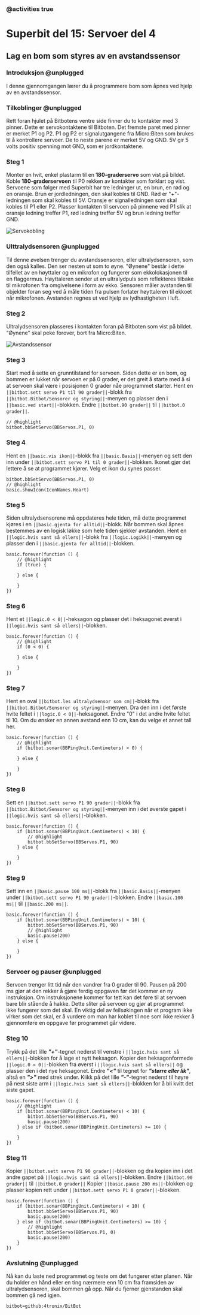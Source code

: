 ### @activities true

# Superbit del 15: Servoer del 4
## Lag en bom som styres av en avstandssensor
### Introduksjon @unplugged

I denne gjennomgangen lærer du å programmere bom som åpnes ved hjelp av en avstandssensor.

### Tilkoblinger @unplugged

Rett foran hjulet på Bitbotens ventre side finner du to kontakter med 3 pinner.
Dette er servokontaktene til Bitboten.
Det fremste paret med pinner er merket P1 og P2.
P1 og P2 er signalutgangene fra Micro:Biten som brukes til å kontrollere servoer.
De to neste parene er merket 5V og GND.
5V gir 5 volts positiv spenning mot GND, som er jordkontaktene.

### Steg 1

Monter en hvit, enkel plastarm til en **180-graderservo** som vist på bildet.
Koble **180-graderservoen** til P0 rekken av kontakter som forklart og vist.
Servoene som følger med Superbit har tre ledninger ut, en brun, en rød og en oransje.
Brun er jordledningen, den skal kobles til GND.
Rød er "+"-ledningen som skal kobles til 5V.
Oransje er signalledningen som skal kobles til P1 eller P2.
Plasser kontakten til servoen på pinnene ved P1 slik at oransje ledning treffer P1, rød ledning treffer 5V og brun ledning treffer GND.

![Servokobling](https://raw.githubusercontent.com/Yngel72/Superbit/master/static/Servokobling.jpg)

### Ulttralydsensoren @unplugged

Til denne øvelsen trenger du avstandssensoren, eller ultralydsensoren, som den også kalles.
Den ser nesten ut som to øyne.
"Øynene" består i dette tilfellet av en høyttaler og en mikrofon og fungerer som ekkolokasjonen til en flaggermus.
Høyttaleren sender ut en ultralydpuls som reflekteres tilbake til mikrofonen fra omgivelsene i form av ekko.
Sensoren måler avstanden til objekter foran seg ved å måle tiden fra pulsen forlater høyttaleren til ekkoet når mikrofonen.
Avstanden regnes ut ved hjelp av lydhastigheten i luft.

### Steg 2
Ultralydsensoren plasseres i kontakten foran på Bitboten som vist på bildet.
"Øynene" skal peke forover, bort fra Micro:Biten.

![Avstandssensor](https://raw.githubusercontent.com/Yngel72/Superbit/master/static/Avstandssensor.jpg)

### Steg 3

Start med å sette en grunntilstand for servoen.
Siden dette er en bom, og bommen er lukket når servoen er på 0 grader, er det greit å starte med å si at servoen skal være i posisjonen 0 grader nåe programmet starter.
Hent en ``||bitbot.sett servo P1 til 90 grader||``-blokk fra ``||bitbot.Bitbot/Sensorer og styring||``-menyen og plasser den i ``||basic.ved start||``-blokken.
Endre ``||bitbot.90 grader||`` til ``||bitbot.0 grader||``.

```blocks
// @highlight
bitbot.bbSetServo(BBServos.P1, 0)
```

### Steg 4

Hent en ``||basic.vis ikon||``-blokk fra ``||basic.Basis||``-menyen og sett den inn under ``||bitbot.sett servo P1 til 0 grader||``-blokken.
Ikonet gjør det lettere å se at programmet kjører.
Velg et ikon du synes passer.

```blocks
bitbot.bbSetServo(BBServos.P1, 0)
// @highlight
basic.showIcon(IconNames.Heart)
```

### Steg 5

Siden ultralydsensorene må oppdateres hele tiden, må dette programmet kjøres i en ``||basic.gjenta for alltid||``-blokk.
Når bommen skal åpnes bestemmes av en logisk løkke som hele tiden sjekker avstanden.
Hent en ``||logic.hvis sant så ellers||``-blokk fra ``||logic.Logikk||``-menyen og plasser den i ``||basic.gjenta for alltid||``-blokken.

```blocks
basic.forever(function () {
    // @highlight
    if (true) {
    	
    } else {
    	
    }
})
```

### Steg 6

Hent et ``||logic.0 < 0||``-heksagon og plasser det i heksagonet øverst i ``||logic.hvis sant så ellers||``-blokken.

```blocks
basic.forever(function () {
    // @highlight
    if (0 < 0) {
    	
    } else {
    	
    }
})
```

### Steg 7

Hent en oval ``||bitbot.les ultralydsensor som cm||``-blokk fra ``||bitbot.Bitbot/Sensorer og styring||``-menyen.
Dra den inn i det første hvite feltet i ``||logic.0 < 0||``-heksagonet.
Endre "0" i det andre hvite feltet til 10.
Om du ønsker en annen avstand enn 10 cm, kan du velge et annet tall her.

```blocks
basic.forever(function () {
    // @highlight
    if (bitbot.sonar(BBPingUnit.Centimeters) < 0) {
    	
    } else {
    	
    }
})
```

### Steg 8

Sett en ``||bitbot.sett servo P1 90 grader||``-blokk fra ``||bitbot.Bitbot/Sensorer og styring||``-menyen inn i det øverste gapet i ``||logic.hvis sant så ellers||``-blokken.

```blocks
basic.forever(function () {
    if (bitbot.sonar(BBPingUnit.Centimeters) < 10) {
        // @highlight
        bitbot.bbSetServo(BBServos.P1, 90)
    } else {
    	
    }
})
```

### Steg 9

Sett inn en ``||basic.pause 100 ms||``-blokk fra ``||basic.Basis||``-menyen under ``||bitbot.sett servo P1 90 grader||``-blokken.
Endre ``||basic.100 ms||`` til ``||basic.200 ms||``.

```blocks
basic.forever(function () {
    if (bitbot.sonar(BBPingUnit.Centimeters) < 10) {
        bitbot.bbSetServo(BBServos.P1, 90)
        // @highlight
        basic.pause(200)
    } else {
    	
    }
})
```

### Servoer og pauser @unplugged

Servoen trenger litt tid når den vandrer fra 0 grader til 90.
Pausen på 200 ms gjør at den rekker å gjøre ferdig oppgaven før det kommer en ny instruksjon.
Om instruksjonene kommer for tett kan det føre til at servoen bare blir stående å hakke.
Dette sliter på servoen og gjør at programmet ikke fungerer som det skal.
En viktig del av feilsøkingen når et program ikke virker som det skal, er å vurdere om man har koblet til noe som ikke rekker å gjennomføre en oppgave før programmet går videre.

### Steg 10

Trykk på det lille ***"+"***-tegnet nederst til venstre i ``||logic.hvis sant så ellers||``-blokken for å lage et nytt heksagon.
Kopier den heksagonformede ``||logic.0 < 0||``-blokken fra øverst i ``||logic.hvis sant så ellers||`` og plasser den i det nye heksagonet.
Endre ***"<"*** til tegnet for ***"større eller lik"***, altså en ***">"*** med strek under.
Klikk på det lille ***"-"***-tegnet nederst til høyre på nest siste arm i ``||logic.hvis sant så ellers||``-blokken for å bli kvitt det siste gapet.

```blocks
basic.forever(function () {
    // @highlight
    if (bitbot.sonar(BBPingUnit.Centimeters) < 10) {
        bitbot.bbSetServo(BBServos.P1, 90)
        basic.pause(200)
    } else if (bitbot.sonar(BBPingUnit.Centimeters) >= 10) {
    	
    }
})
```

### Steg 11

Kopier ``||bitbot.sett servo P1 90 grader||``-blokken og dra kopien inn i det andre gapet på ``||logic.hvis sant så ellers||``-blokken.
Endre ``||bitbot.90 grader||`` til ``||bitbot.0 grader||``
Kopier ``||basic.pause 200 ms||``-blokken og plasser kopien rett under ``||bitbot.sett servo P1 0 grader||``-blokken.

```blocks
basic.forever(function () {
    if (bitbot.sonar(BBPingUnit.Centimeters) < 10) {
        bitbot.bbSetServo(BBServos.P1, 90)
        basic.pause(200)
    } else if (bitbot.sonar(BBPingUnit.Centimeters) >= 10) {
        // @highlight
        bitbot.bbSetServo(BBServos.P1, 0)
        basic.pause(200)
    }
})
```

### Avslutning @unplugged

Nå kan du laste ned programmet og teste om det fungerer etter planen. Når du holder en hånd eller en ting nærmere enn 10 cm fra framsiden av ultralydsensoren, skal bommen gå opp.
Når du fjerner gjenstanden skal bommen gå ned igjen.


```package
bitbot=github:4tronix/BitBot
```

<script src="https://makecode.com/gh-pages-embed.js"></script><script>makeCodeRender("{{ site.makecode.home_url }}", "{{ site.github.owner_name }}/{{ site.github.repository_name }}");</script>
